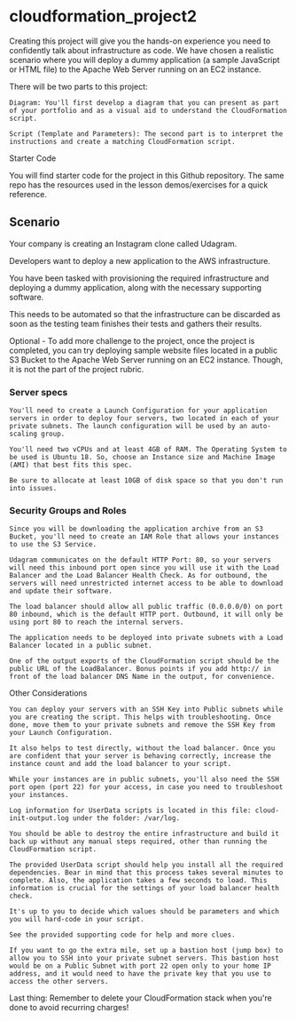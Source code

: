 # cloudformation_project2

Creating this project will give you the hands-on experience you need to confidently talk about infrastructure as code. We have chosen a realistic scenario where you will deploy a dummy application (a sample JavaScript or HTML file) to the Apache Web Server running on an EC2 instance.

There will be two parts to this project:

    Diagram: You'll first develop a diagram that you can present as part of your portfolio and as a visual aid to understand the CloudFormation script.

    Script (Template and Parameters): The second part is to interpret the instructions and create a matching CloudFormation script.

Starter Code

You will find starter code for the project in this Github repository. The same repo has the resources used in the lesson demos/exercises for a quick reference.

## Scenario

Your company is creating an Instagram clone called Udagram.

Developers want to deploy a new application to the AWS infrastructure.

You have been tasked with provisioning the required infrastructure and deploying a dummy application, along with the necessary supporting software.

This needs to be automated so that the infrastructure can be discarded as soon as the testing team finishes their tests and gathers their results.

Optional - To add more challenge to the project, once the project is completed, you can try deploying sample website files located in a public S3 Bucket to the Apache Web Server running on an EC2 instance. Though, it is not the part of the project rubric.

### Server specs


    You'll need to create a Launch Configuration for your application servers in order to deploy four servers, two located in each of your private subnets. The launch configuration will be used by an auto-scaling group.

    You'll need two vCPUs and at least 4GB of RAM. The Operating System to be used is Ubuntu 18. So, choose an Instance size and Machine Image (AMI) that best fits this spec.

    Be sure to allocate at least 10GB of disk space so that you don't run into issues. 

### Security Groups and Roles


    Since you will be downloading the application archive from an S3 Bucket, you'll need to create an IAM Role that allows your instances to use the S3 Service.

    Udagram communicates on the default HTTP Port: 80, so your servers will need this inbound port open since you will use it with the Load Balancer and the Load Balancer Health Check. As for outbound, the servers will need unrestricted internet access to be able to download and update their software.

    The load balancer should allow all public traffic (0.0.0.0/0) on port 80 inbound, which is the default HTTP port. Outbound, it will only be using port 80 to reach the internal servers.

    The application needs to be deployed into private subnets with a Load Balancer located in a public subnet.

    One of the output exports of the CloudFormation script should be the public URL of the LoadBalancer. Bonus points if you add http:// in front of the load balancer DNS Name in the output, for convenience.
    
   Other Considerations


    You can deploy your servers with an SSH Key into Public subnets while you are creating the script. This helps with troubleshooting. Once done, move them to your private subnets and remove the SSH Key from your Launch Configuration.

    It also helps to test directly, without the load balancer. Once you are confident that your server is behaving correctly, increase the instance count and add the load balancer to your script.

    While your instances are in public subnets, you'll also need the SSH port open (port 22) for your access, in case you need to troubleshoot your instances.

    Log information for UserData scripts is located in this file: cloud-init-output.log under the folder: /var/log.

    You should be able to destroy the entire infrastructure and build it back up without any manual steps required, other than running the CloudFormation script.

    The provided UserData script should help you install all the required dependencies. Bear in mind that this process takes several minutes to complete. Also, the application takes a few seconds to load. This information is crucial for the settings of your load balancer health check.

    It's up to you to decide which values should be parameters and which you will hard-code in your script.

    See the provided supporting code for help and more clues.

    If you want to go the extra mile, set up a bastion host (jump box) to allow you to SSH into your private subnet servers. This bastion host would be on a Public Subnet with port 22 open only to your home IP address, and it would need to have the private key that you use to access the other servers.

Last thing: Remember to delete your CloudFormation stack when you're done to avoid recurring charges!



